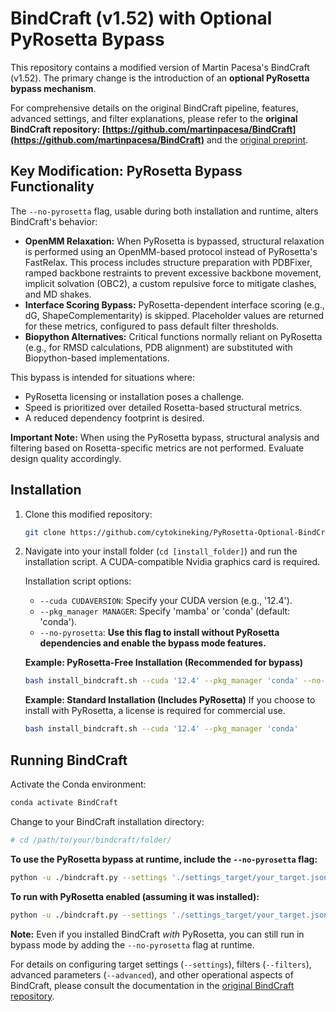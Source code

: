 # BindCraft (v1.52) with Optional PyRosetta Bypass

This repository contains a modified version of Martin Pacesa's BindCraft (v1.52). The primary change is the introduction of an **optional PyRosetta bypass mechanism**.

For comprehensive details on the original BindCraft pipeline, features, advanced settings, and filter explanations, please refer to the **original BindCraft repository: [https://github.com/martinpacesa/BindCraft](https://github.com/martinpacesa/BindCraft)** and the [original preprint](https://www.biorxiv.org/content/10.1101/2024.09.30.615802).

## Key Modification: PyRosetta Bypass Functionality

The `--no-pyrosetta` flag, usable during both installation and runtime, alters BindCraft's behavior:

*   **OpenMM Relaxation:** When PyRosetta is bypassed, structural relaxation is performed using an OpenMM-based protocol instead of PyRosetta's FastRelax. This process includes structure preparation with PDBFixer, ramped backbone restraints to prevent excessive backbone movement, implicit solvation (OBC2), a custom repulsive force to mitigate clashes, and MD shakes.
*   **Interface Scoring Bypass:** PyRosetta-dependent interface scoring (e.g., dG, ShapeComplementarity) is skipped. Placeholder values are returned for these metrics, configured to pass default filter thresholds.
*   **Biopython Alternatives:** Critical functions normally reliant on PyRosetta (e.g., for RMSD calculations, PDB alignment) are substituted with Biopython-based implementations.

This bypass is intended for situations where:
*   PyRosetta licensing or installation poses a challenge.
*   Speed is prioritized over detailed Rosetta-based structural metrics.
*   A reduced dependency footprint is desired.

**Important Note:** When using the PyRosetta bypass, structural analysis and filtering based on Rosetta-specific metrics are not performed. Evaluate design quality accordingly.

## Installation

1.  Clone this modified repository:
    ```bash
    git clone https://github.com/cytokineking/PyRosetta-Optional-BindCraft-v1.5 [install_folder]
    ```
2.  Navigate into your install folder (`cd [install_folder]`) and run the installation script. A CUDA-compatible Nvidia graphics card is required.

    Installation script options:
    *   `--cuda CUDAVERSION`: Specify your CUDA version (e.g., '12.4').
    *   `--pkg_manager MANAGER`: Specify 'mamba' or 'conda' (default: 'conda').
    *   `--no-pyrosetta`: **Use this flag to install without PyRosetta dependencies and enable the bypass mode features.**

    **Example: PyRosetta-Free Installation (Recommended for bypass)**
    ```bash
    bash install_bindcraft.sh --cuda '12.4' --pkg_manager 'conda' --no-pyrosetta
    ```

    **Example: Standard Installation (Includes PyRosetta)**
    If you choose to install with PyRosetta, a license is required for commercial use.
    ```bash
    bash install_bindcraft.sh --cuda '12.4' --pkg_manager 'conda'
    ```

## Running BindCraft

Activate the Conda environment:
```bash
conda activate BindCraft
```

Change to your BindCraft installation directory:
```bash
# cd /path/to/your/bindcraft/folder/
```

**To use the PyRosetta bypass at runtime, include the `--no-pyrosetta` flag:**
```bash
python -u ./bindcraft.py --settings './settings_target/your_target.json' --filters './settings_filters/default_filters.json' --advanced './settings_advanced/default_4stage_multimer.json' --no-pyrosetta
```

**To run with PyRosetta enabled (assuming it was installed):**
```bash
python -u ./bindcraft.py --settings './settings_target/your_target.json' --filters './settings_filters/default_filters.json' --advanced './settings_advanced/default_4stage_multimer.json'
```

**Note:** Even if you installed BindCraft *with* PyRosetta, you can still run in bypass mode by adding the `--no-pyrosetta` flag at runtime.

For details on configuring target settings (`--settings`), filters (`--filters`), advanced parameters (`--advanced`), and other operational aspects of BindCraft, please consult the documentation in the [original BindCraft repository](https://github.com/martinpacesa/BindCraft).